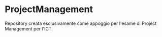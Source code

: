 # ProjectManagement
Repository creata esclusivamente come appoggio per l'esame di Project Management per l'ICT.
